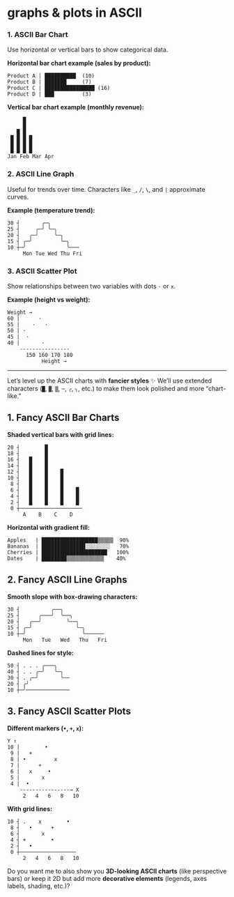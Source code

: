 # graphs & plots in ASCII

### **1. ASCII Bar Chart**

Use horizontal or vertical bars to show categorical data.

**Horizontal bar chart example (sales by product):**

```
Product A | ██████████  (10)
Product B | ███████     (7)
Product C | ████████████████ (16)
Product D | ███         (3)
```

**Vertical bar chart example (monthly revenue):**

```
     █
     █
   █ █
 █ █ █ █
 █ █ █ █
 █ █ █ █
Jan Feb Mar Apr
```

### **2. ASCII Line Graph**

Useful for trends over time. Characters like `_`, `/`, `\`, and `|` approximate curves.

**Example (temperature trend):**

```
30 ┤       ╭─╮
25 ┤     ╭─╯ ╰─╮
20 ┤   ╭─╯     ╰─╮
15 ┤ ╭─╯         ╰─╮
10 ┼─╯             ╰───
     Mon Tue Wed Thu Fri
```

### **3. ASCII Scatter Plot**

Show relationships between two variables with dots `·` or `x`.

**Example (height vs weight):**

```
Weight →
60 |      ·
55 |    ·   ·
50 | ·
45 |  ·
40 |       ·
    ----------------
      150 160 170 180
           Height →
```

---

Let’s level up the ASCII charts with **fancier styles** ✨ We’ll use extended characters (`█`, `▓`, `▒`, `─`, `╭`, `╮`, etc.) to make them look polished and more “chart-like.”

## **1. Fancy ASCII Bar Charts**

**Shaded vertical bars with grid lines:**

```
20 ┤        █
18 ┤        █
16 ┤   █    █
14 ┤   █    █
12 ┤   █    █    █
10 ┤   █    █    █
 8 ┤   █    █    █
 6 ┤   █    █    █    █
 4 ┤   █    █    █    █
 2 ┤   █    █    █    █
 0 ┼────────────────────
     A    B    C    D
```

**Horizontal with gradient fill:**

```
Apples   | ██████████████████▒▒▒▒▒  90%
Bananas  | ██████████████░░░░░░░░   70%
Cherries | █████████████████████   100%
Dates    | ████████▒▒▒▒▒▒▒▒▒▒▒▒    40%
```

## **2. Fancy ASCII Line Graphs**

**Smooth slope with box-drawing characters:**

```
30 ┤          ╭──╮
25 ┤      ╭───╯  ╰──╮
20 ┤   ╭──╯        ╰──╮
15 ┤ ╭─╯              ╰─╮
10 ┼─╯                  ╰──────
     Mon   Tue   Wed   Thu   Fri
```

**Dashed lines for style:**

```
50 ┤ . . . ╭───╮
40 ┤ . . ╭─╯   ╰─╮
30 ┤ . ╭─╯       ╰──
20 ┤ ╭╯
10 ┼─╯──────────────
```

## **3. Fancy ASCII Scatter Plots**

**Different markers (`•`, `+`, `x`):**

```
Y ↑
10 |        •
 9 |   +
 8 | •         x
 7 |      +
 6 |   x     •
 5 |       x
 4 |  •
    ----------------→ X
     2   4   6   8   10
```

**With grid lines:**

```
10 ┤ .    x        •
 8 ┤   •      +
 6 ┤       x
 4 ┤ +        •
 2 ┤   •
 0 ┼──────────────────
     2   4   6   8   10
```

Do you want me to also show you **3D-looking ASCII charts** (like perspective bars) or keep it 2D but add more **decorative elements** (legends, axes labels, shading, etc.)?